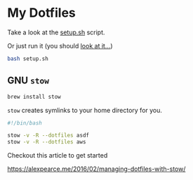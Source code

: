 # My Dotfiles

Take a look at the [setup.sh](./setup.sh) script. 

Or just run it (you should [look at it...](./setup.sh))

```bash
bash setup.sh
```

## GNU `stow`

```bash
brew install stow
```

`stow` creates symlinks to your home directory for you.

```bash
#!/bin/bash

stow -v -R --dotfiles asdf
stow -v -R --dotfiles aws
```

Checkout this article to get started

https://alexpearce.me/2016/02/managing-dotfiles-with-stow/
